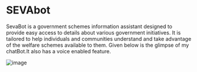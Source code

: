 # SEVAbot
SevaBot is a government schemes information assistant designed to provide easy access to details about various government initiatives. It is tailored to help individuals and communities understand and take advantage of the welfare schemes available to them.
Given below is the glimpse of my chatBot.It also has a voice enabled feature.

![image](https://github.com/user-attachments/assets/d1836487-fd66-4c80-a7d1-517155a1c70c)

 
